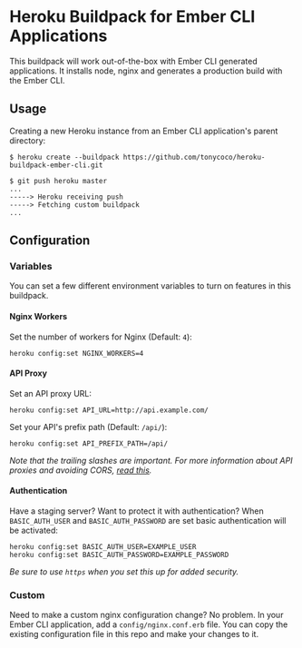 # Heroku Buildpack for Ember CLI Applications

This buildpack will work out-of-the-box with Ember CLI generated applications. It installs node, nginx and generates a production build with the Ember CLI.

## Usage

Creating a new Heroku instance from an Ember CLI application's parent directory:

    $ heroku create --buildpack https://github.com/tonycoco/heroku-buildpack-ember-cli.git

    $ git push heroku master
    ...
    -----> Heroku receiving push
    -----> Fetching custom buildpack
    ...

## Configuration

### Variables

You can set a few different environment variables to turn on features in this buildpack.

#### Nginx Workers

Set the number of workers for Nginx (Default: `4`):

    heroku config:set NGINX_WORKERS=4

#### API Proxy

Set an API proxy URL:

    heroku config:set API_URL=http://api.example.com/

Set your API's prefix path (Default: `/api/`):

    heroku config:set API_PREFIX_PATH=/api/

*Note that the trailing slashes are important. For more information about API proxies and avoiding CORS, [read this](http://oskarhane.com/avoid-cors-with-nginx-proxy_pass).*

#### Authentication

Have a staging server? Want to protect it with authentication? When `BASIC_AUTH_USER` and `BASIC_AUTH_PASSWORD` are set basic authentication will be activated:

    heroku config:set BASIC_AUTH_USER=EXAMPLE_USER
    heroku config:set BASIC_AUTH_PASSWORD=EXAMPLE_PASSWORD

*Be sure to use `https` when you set this up for added security.*

### Custom

Need to make a custom nginx configuration change? No problem. In your Ember CLI application, add a `config/nginx.conf.erb` file. You can copy the existing configuration file in this repo and make your changes to it.
